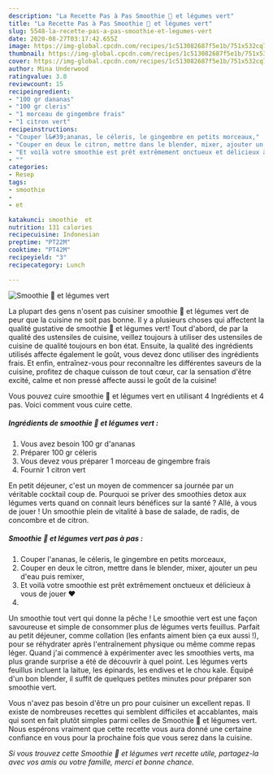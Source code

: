```yaml
---
description: "La Recette Pas à Pas Smoothie 🍍 et légumes vert"
title: "La Recette Pas à Pas Smoothie 🍍 et légumes vert"
slug: 5548-la-recette-pas-a-pas-smoothie-et-legumes-vert
date: 2020-08-27T03:17:42.655Z
image: https://img-global.cpcdn.com/recipes/1c513082687f5e1b/751x532cq70/smoothie-🍍-et-legumes-vert-photo-principale-de-la-recette.jpg
thumbnail: https://img-global.cpcdn.com/recipes/1c513082687f5e1b/751x532cq70/smoothie-🍍-et-legumes-vert-photo-principale-de-la-recette.jpg
cover: https://img-global.cpcdn.com/recipes/1c513082687f5e1b/751x532cq70/smoothie-🍍-et-legumes-vert-photo-principale-de-la-recette.jpg
author: Mina Underwood
ratingvalue: 3.8
reviewcount: 15
recipeingredient:
- "100 gr dananas"
- "100 gr cleris"
- "1 morceau de gingembre frais"
- "1 citron vert"
recipeinstructions:
- "Couper l&#39;ananas, le céleris, le gingembre en petits morceaux,"
- "Couper en deux le citron, mettre dans le blender, mixer, ajouter un peu d&#39;eau puis remixer,"
- "Et voilà votre smoothie est prêt extrêmement onctueux et délicieux à vous de jouer ❤️"
- ""
categories:
- Resep
tags:
- smoothie
- 
- et

katakunci: smoothie  et 
nutrition: 131 calories
recipecuisine: Indonesian
preptime: "PT22M"
cooktime: "PT42M"
recipeyield: "3"
recipecategory: Lunch

---
```



![Smoothie 🍍 et légumes vert](https://img-global.cpcdn.com/recipes/1c513082687f5e1b/751x532cq70/smoothie-🍍-et-legumes-vert-photo-principale-de-la-recette.jpg)

La plupart des gens n'osent pas cuisiner smoothie 🍍 et légumes vert de peur que la cuisine ne soit pas bonne. Il y a plusieurs choses qui affectent la qualité gustative de smoothie 🍍 et légumes vert! Tout d'abord, de par la qualité des ustensiles de cuisine, veillez toujours à utiliser des ustensiles de cuisine de qualité toujours en bon état. Ensuite, la qualité des ingrédients utilisés affecte également le goût, vous devez donc utiliser des ingrédients frais. Et enfin, entraînez-vous pour reconnaître les différentes saveurs de la cuisine, profitez de chaque cuisson de tout cœur, car la sensation d'être excité, calme et non pressé affecte aussi le goût de la cuisine!

<!--inarticleads1-->

Vous pouvez cuire smoothie 🍍 et légumes vert en utilisant 4 Ingrédients et 4 pas. Voici comment vous cuire cette.

##### Ingrédients de smoothie 🍍 et légumes vert :

1. Vous avez besoin 100 gr d&#39;ananas
1. Préparer 100 gr céleris
1. Vous devez vous préparer 1 morceau de gingembre frais
1. Fournir 1 citron vert


En petit déjeuner, c&#39;est un moyen de commencer sa journée par un véritable cocktail coup de. Pourquoi se priver des smoothies detox aux légumes verts quand on connait leurs bénéfices sur la santé ? Allé, à vous de jouer ! Un smoothie plein de vitalité à base de salade, de radis, de concombre et de citron. 

<!--inarticleads2-->

##### Smoothie 🍍 et légumes vert pas à pas :

1. Couper l&#39;ananas, le céleris, le gingembre en petits morceaux,
1. Couper en deux le citron, mettre dans le blender, mixer, ajouter un peu d&#39;eau puis remixer,
1. Et voilà votre smoothie est prêt extrêmement onctueux et délicieux à vous de jouer ❤️
1. 


Un smoothie tout vert qui donne la pêche ! Le smoothie vert est une façon savoureuse et simple de consommer plus de légumes verts feuillus. Parfait au petit déjeuner, comme collation (les enfants aiment bien ça eux aussi !), pour se réhydrater après l&#39;entraînement physique ou même comme repas léger. Quand j&#39;ai commencé à expérimenter avec les smoothies verts, ma plus grande surprise a été de découvrir à quel point. Les légumes verts feuillus incluent la laitue, les épinards, les endives et le chou kale. Équipé d&#39;un bon blender, il suffit de quelques petites minutes pour préparer son smoothie vert. 

<!--inarticleads1-->

<p>
Vous n'avez pas besoin d'être un pro pour cuisiner un excellent repas. Il existe de nombreuses recettes qui semblent difficiles et accablantes, mais qui sont en fait plutôt simples parmi celles de Smoothie 🍍 et légumes vert. Nous espérons vraiment que cette recette vous aura donné une certaine confiance en vous pour la prochaine fois que vous serez dans la cuisine.
</p>

<p>
<i>Si vous trouvez cette Smoothie 🍍 et légumes vert recette utile, partagez-la avec vos amis ou votre famille, merci et bonne chance.</i>
</p>

